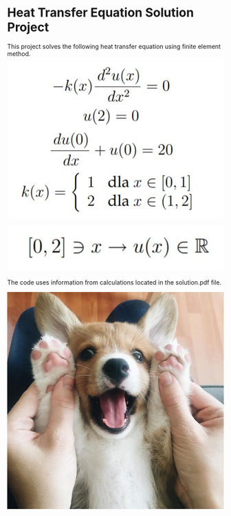 # Heat Transfer Equation Solution Project

This project solves the following heat transfer equation using finite element method.
<img src="images/uno.jpg" />

<img src="images\dos.jpg" alt="solution" style="zoom:150%;" />

The code uses information from calculations located in the solution.pdf file.



<img src="images/3.jpg" />